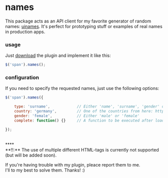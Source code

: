 # names

This package acts as an API client for my favorite generator of random names: [uinames](http://uinames.com). It's perfect for prototyping stuff or examples of real names in production apps.

### usage

Just [download](https://cdn.rawgit.com/leo/names/master/jquery.names.min.js) the plugin and implement it like this:

```javascript
$('span').names();
```

### configuration

If you need to specify the requested names, just use the following options:

```javascript
$('span').names({

    type: 'surname',            // Either 'name', 'surname', 'gender' or 'country'
    country: 'germany',         // One of the countries from here: http://git.io/WCYA3Q
    gender: 'female',           // Either 'male' or 'female'
    complete: function() {}     // A function to be executed after loading all names

});
```

<br>
****
<br>
**!!:** The use of multiple different HTML-tags is currently not supported (but will be added soon).

If you're having trouble with my plugin, pleace report them to me.<br>
I'll to my best to solve them. Thanks! :)
